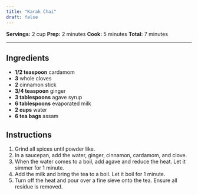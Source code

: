 ```yaml
---
title: "Karak Chai"
draft: false
---
```


**Servings:** 2 cup
**Prep:** 2 minutes
**Cook:** 5 minutes
**Total:** 7 minutes

---

## Ingredients

- **1/2 teaspoon** cardamom
- **3** whole cloves
- **2** cinnamon stick
- **3/4 teaspoon** ginger
- **3 tablespoons** agave syrup
- **6 tablespoons** evaporated milk
- **2 cups** water
- **6 tea bags** assam

## Instructions

1. Grind all spices until powder like.
2. In a saucepan, add the water, ginger, cinnamon, cardamom, and clove.
3. When the water comes to a boil, add agave and reduce the heat. Let it simmer for 1 minute.
4. Add the milk and bring the tea to a boil. Let it boil for 1 minute.
5. Turn off the heat and pour over a fine sieve onto the tea. Ensure all residue is removed.
